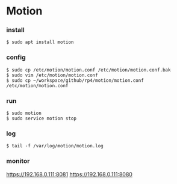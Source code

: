 # Motion

### install
```shell
$ sudo apt install motion
```

### config
```shell
$ sudo cp /etc/motion/motion.conf /etc/motion/motion.conf.bak
$ sudo vim /etc/motion/motion.conf
$ sudo cp ~/workspace/github/rp4/motion/motion.conf /etc/motion/motion.conf
```

### run
```shell
$ sudo motion
$ sudo service motion stop
```

### log
```shell
$ tail -f /var/log/motion/motion.log
```
   
### monitor
https://192.168.0.111:8081
https://192.168.0.111:8080
